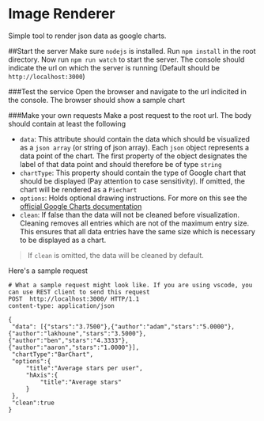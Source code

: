 # Image Renderer

Simple tool to render json data as google charts. 

##Start the server 
Make sure ``nodejs`` is installed. Run ``npm install`` in the root directory.
Now run `npm run watch` to start the server. The console should indicate the url on which the server is running (Default should be `http://localhost:3000`)

###Test the service
Open the browser and navigate to the url indicited in the console. The browser should show a sample chart

###Make your own requests
Make a post request to the root url. The body should contain at least the following 
* ``data``: This attribute should contain the data which should be visualized as a ``json array`` (or string of json array). Each ``json`` object represents a data point of the chart. The first property of the object designates the label of that data point and should therefore be of type ``string``
* ``chartType``: This property should contain the type of Google chart that should be displayed (Pay attention to case sensitivity). If omitted, the chart will be rendered as a `Piechart` 
* `options`: Holds optional drawing instructions. For more on this see the  [official Google Charts documentation](https://developers.google.com/chart/interactive/docs/customizing_charts)
* `clean`: If false than the data will not be cleaned before visualization. Cleaning removes all entries which are not of the maximum entry size. This ensures that all data entries have the same size which is necessary to be displayed as a chart. 
>If ``clean`` is omitted, the data will be cleaned by default.

Here's a sample request
```
# What a sample request might look like. If you are using vscode, you can use REST client to send this request
POST  http://localhost:3000/ HTTP/1.1
content-type: application/json

{
 "data": [{"stars":"3.7500"},{"author":"adam","stars":"5.0000"},{"author":"lakhoune","stars":"3.5000"},{"author":"ben","stars":"4.3333"},{"author":"aaron","stars":"1.0000"}],
 "chartType":"BarChart",
 "options":{
     "title":"Average stars per user",
     "hAxis":{
         "title":"Average stars"
     }
 },
 "clean":true 
}
```
